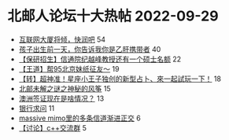 # 北邮人论坛十大热帖 2022-09-29

- [互联网大厦将倾，快润吧](https://bbs.byr.cn/article/WorkLife/1178601) 54
- [孩子出生前一天，你告诉我你是乙肝携带者](https://bbs.byr.cn/article/Talking/6365506) 40
- [【保研招生】信通院纪越峰教授还有一个硕士名额](https://bbs.byr.cn/article/AimGraduate/1220148) 22
- [【王道】帮95北京妹纸征友～](https://bbs.byr.cn/article/Friends/2030848) 19
- [【转】超神准！星座小王子独创的新型占卜、來一起試玩一下！](https://bbs.byr.cn/article/Constellations/326533) 18
- [北邮未解之谜之神秘的风筝](https://bbs.byr.cn/article/Picture/3330145) 15
- [澳洲签证现在是啥情况？](https://bbs.byr.cn/article/GoAbroad/389200) 13
- [银行求问](https://bbs.byr.cn/article/Shandong/422629) 11
- [massive mimo里的多条信道渐进正交](https://bbs.byr.cn/article/Communications/29427) 6
- [【讨论】c++交流群](https://bbs.byr.cn/article/CPP/101771) 5


